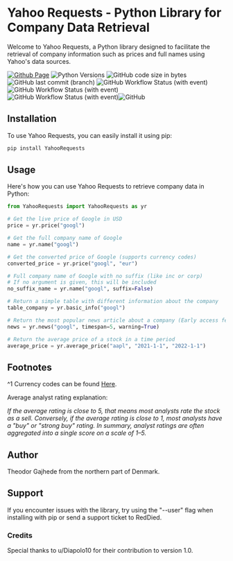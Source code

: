 # Yahoo Requests - Python Library for Company Data Retrieval

Welcome to Yahoo Requests, a Python library designed to facilitate the retrieval of company information such as prices and full names using Yahoo's data sources.

[![Github Page](https://img.shields.io/badge/Github-000?logo=github)](https://github.com/TheodorGajhede/YahooRequests/tree/main) 
![Python Versions](https://img.shields.io/badge/Python-3.7--3.12-259?logo=python) ![GitHub code size in bytes](https://img.shields.io/github/languages/code-size/TheodorGajhede/YahooRequests) ![GitHub last commit (branch)](https://img.shields.io/github/last-commit/TheodorGajhede/YahooRequests/main?label=Last%20commit) ![GitHub Workflow Status (with event)](https://img.shields.io/github/actions/workflow/status/TheodorGajhede/YahooRequests/build.yml?style=flat&logo=github&label=Build)![GitHub Workflow Status (with event)](https://img.shields.io/github/actions/workflow/status/TheodorGajhede/YahooRequests/unit_test.yml?style=flat&logo=github&label=Unit%20test)  ![GitHub Workflow Status (with event)](https://img.shields.io/github/actions/workflow/status/TheodorGajhede/YahooRequests/test_publish.yml?style=flat&logo=github&label=Test%20publish)![GitHub](https://img.shields.io/github/license/TheodorGajhede/YahooRequests?label=License)

## Installation

To use Yahoo Requests, you can easily install it using pip:

```sh
pip install YahooRequests 
```
## Usage
Here's how you can use Yahoo Requests to retrieve company data in Python:
```python
from YahooRequests import YahooRequests as yr

# Get the live price of Google in USD
price = yr.price("googl")

# Get the full company name of Google
name = yr.name("googl")

# Get the converted price of Google (supports currency codes)
converted_price = yr.price("googl", "eur")

# Full company name of Google with no suffix (like inc or corp)
# If no argument is given, this will be included
no_suffix_name = yr.name("googl", suffix=False)

# Return a simple table with different information about the company
table_company = yr.basic_info("googl")

# Return the most popular news article about a company (Early access feature)
news = yr.news("googl", timespan=5, warning=True)

# Return the average price of a stock in a time period
average_price = yr.average_price("aapl", "2021-1-1", "2022-1-1")
```

## Footnotes
^1 Currency codes can be found [Here](https://www.iban.com/currency-codes).

Average analyst rating explanation:

*If the average rating is close to 5, that means most analysts rate the stock as a sell. Conversely, if the average rating is close to 1, most analysts have a "buy" or "strong buy" rating. In summary, analyst ratings are often aggregated into a single score on a scale of 1–5.*

## Author
Theodor Gajhede from the northern part of Denmark.

## Support
 If you encounter issues with the library, try using the "--user" flag when installing with pip or send a support ticket to RedDied.

### Credits
 Special thanks to u/Diapolo10 for their contribution to version 1.0.